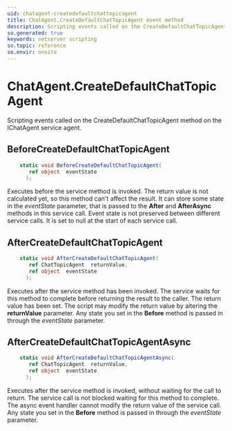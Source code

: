 ```yaml
---
uid: chatagent-createdefaultchattopicagent
title: ChatAgent.CreateDefaultChatTopicAgent event method
description: Scripting events called on the CreateDefaultChatTopicAgent method on the ChatAgent service agent.
so.generated: true
keywords: netserver scripting
so.topic: reference
so.envir: onsite
---
```

# ChatAgent.CreateDefaultChatTopicAgent

Scripting events called on the <see cref='M:IChatAgent.CreateDefaultChatTopicAgent'>CreateDefaultChatTopicAgent</see> method on the <see cref='IChatAgent'>IChatAgent</see>  service agent.

## BeforeCreateDefaultChatTopicAgent
```cs
    static void BeforeCreateDefaultChatTopicAgent(
       ref object  eventState
      );
```
Executes before the service method is invoked.
The return value is not calculated yet, so this method can't affect the result.
It can store some state in the *eventState* parameter, that is passed to the **After** and **AfterAsync** methods in this service call.
Event state is not preserved between different service calls. It is set to null at the start of each service call.
## AfterCreateDefaultChatTopicAgent
```cs
    static void AfterCreateDefaultChatTopicAgent(
       ref ChatTopicAgent  returnValue,
       ref object  eventState
      );
```
Executes after the service method has been invoked. The service waits for this method to complete before returning the result to the caller.
The return value has been set. The script may modify the return value by altering the **returnValue** parameter.
Any state you set in the **Before** method is passed in through the *eventState* parameter.
## AfterCreateDefaultChatTopicAgentAsync
```cs
    static void AfterCreateDefaultChatTopicAgentAsync(
       ref ChatTopicAgent  returnValue,
       ref object  eventState
      );
```
Executes after the service method is invoked, without waiting for the call to return.
The service call is not blocked waiting for this method to complete.
The async event handler cannot modify the return value of the service call.
Any state you set in the **Before** method is passed in through the *eventState* parameter.

